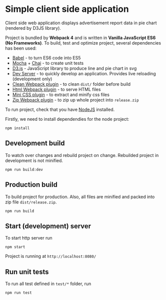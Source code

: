 # Simple client side application

Client side web application displays advertisement report data in pie chart (rendered by D3JS library).

Project is bundled by **Webpack 4** and is written in **Vanilla JavaScript ES6 (No Frameworks)**.
To build, test and optimize project, several dependencies has been used:
* [Babel](https://babeljs.io/) - to turn ES6 code into ES5 
* [Mocha](https://mochajs.org/) + [Chai](https://www.chaijs.com/) - to create unit tests
* [D3.js](https://d3js.org/) - JavaScript library to produce line and pie chart in svg
* [Dev Server](https://github.com/webpack/webpack-dev-server) - to quickly develop an application. Provides live reloading (development only)
* [Clean Webpack plugin](https://github.com/johnagan/clean-webpack-plugin) - to clean `dist/` folder before build
* [Html Webpack plugin](https://webpack.js.org/plugins/html-webpack-plugin/) - to serve HTML files
* [Mini CSS plugin](https://github.com/webpack-contrib/mini-css-extract-plugin) - to extract and minify css files
* [Zip Webpack plugin](https://www.npmjs.com/package/zip-webpack-plugin) - to zip up whole project into `release.zip`

To run project, check that you have [NodeJS](https://nodejs.org/en/) installed.

Firstly, we need to install dependendies for the node project:
```
npm install
```

## Development build

To watch over changes and rebuild project on change. Rebuilded project in development is not minified.
```
npm run build:dev
```

## Production build

To build project for production. Also, all files are minified and packed into zip file `dist/release.zip`.
```
npm run build
```

## Start (development) server

To start http server run 
```
npm start
```

Project is running at `http://localhost:8080/`

## Run unit tests

To run all test defined in `test/*` folder, run 
```
npm run test
```
